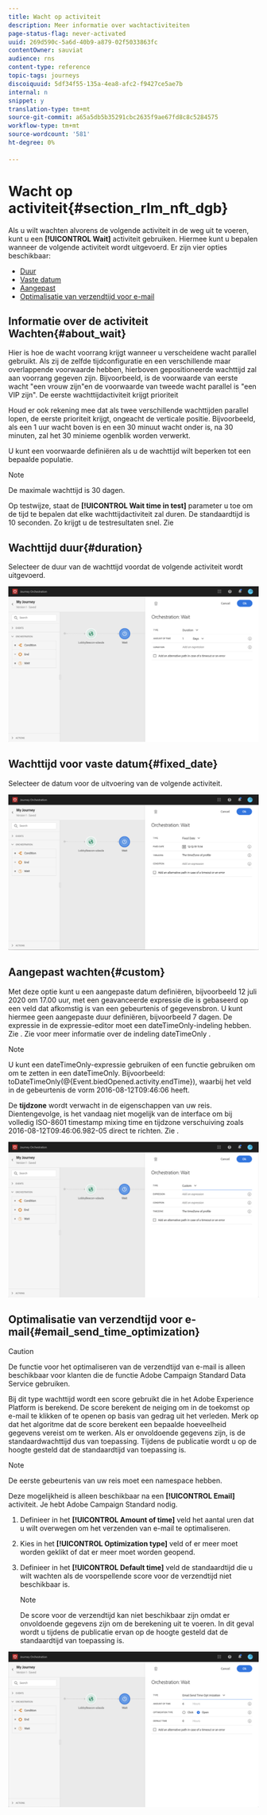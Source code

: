 ```yaml
---
title: Wacht op activiteit
description: Meer informatie over wachtactiviteiten
page-status-flag: never-activated
uuid: 269d590c-5a6d-40b9-a879-02f5033863fc
contentOwner: sauviat
audience: rns
content-type: reference
topic-tags: journeys
discoiquuid: 5df34f55-135a-4ea8-afc2-f9427ce5ae7b
internal: n
snippet: y
translation-type: tm+mt
source-git-commit: a65a5db5b35291cbc2635f9ae67fd8c8c5284575
workflow-type: tm+mt
source-wordcount: '581'
ht-degree: 0%

---
```



# Wacht op activiteit{#section_rlm_nft_dgb}

Als u wilt wachten alvorens de volgende activiteit in de weg uit te voeren, kunt u een **[!UICONTROL Wait]** activiteit gebruiken. Hiermee kunt u bepalen wanneer de volgende activiteit wordt uitgevoerd. Er zijn vier opties beschikbaar:

* [Duur](#duration)
* [Vaste datum](#fixed_date)
* [Aangepast](#custom)
* [Optimalisatie van verzendtijd voor e-mail](#email_send_time_optimization)

## Informatie over de activiteit Wachten{#about_wait}

Hier is hoe de wacht voorrang krijgt wanneer u verscheidene wacht parallel gebruikt. Als zij de zelfde tijdconfiguratie en een verschillende maar overlappende voorwaarde hebben, hierboven gepositioneerde wachttijd zal aan voorrang gegeven zijn. Bijvoorbeeld, is de voorwaarde van eerste wacht &quot;een vrouw zijn&quot;en de voorwaarde van tweede wacht parallel is &quot;een VIP zijn&quot;. De eerste wachttijdactiviteit krijgt prioriteit

Houd er ook rekening mee dat als twee verschillende wachttijden parallel lopen, de eerste prioriteit krijgt, ongeacht de verticale positie. Bijvoorbeeld, als een 1 uur wacht boven is en een 30 minuut wacht onder is, na 30 minuten, zal het 30 minieme ogenblik worden verwerkt.

U kunt een voorwaarde definiëren als u de wachttijd wilt beperken tot een bepaalde populatie.

>[!NOTE]
>
>De maximale wachttijd is 30 dagen.
>
>Op testwijze, staat de **[!UICONTROL Wait time in test]** parameter u toe om de tijd te bepalen dat elke wachttijdactiviteit zal duren. De standaardtijd is 10 seconden. Zo krijgt u de testresultaten snel. Zie [](../building-journeys/testing-the-journey.md)

## Wachttijd duur{#duration}

Selecteer de duur van de wachttijd voordat de volgende activiteit wordt uitgevoerd.

![](../assets/journey55.png)

## Wachttijd voor vaste datum{#fixed_date}

Selecteer de datum voor de uitvoering van de volgende activiteit.

![](../assets/journey56.png)

## Aangepast wachten{#custom}

Met deze optie kunt u een aangepaste datum definiëren, bijvoorbeeld 12 juli 2020 om 17.00 uur, met een geavanceerde expressie die is gebaseerd op een veld dat afkomstig is van een gebeurtenis of gegevensbron. U kunt hiermee geen aangepaste duur definiëren, bijvoorbeeld 7 dagen. De expressie in de expressie-editor moet een dateTimeOnly-indeling hebben. Zie [](../expression/expressionadvanced.md). Zie voor meer informatie over de indeling dateTimeOnly [](../expression/data-types.md).

>[!NOTE]
>
>U kunt een dateTimeOnly-expressie gebruiken of een functie gebruiken om om te zetten in een dateTimeOnly. Bijvoorbeeld: toDateTimeOnly(@{Event.biedOpened.activity.endTime}), waarbij het veld in de gebeurtenis de vorm 2016-08-12T09:46:06 heeft.
>
>De **tijdzone** wordt verwacht in de eigenschappen van uw reis. Dientengevolge, is het vandaag niet mogelijk van de interface om bij volledig ISO-8601 timestamp mixing time en tijdzone verschuiving zoals 2016-08-12T09:46:06.982-05 direct te richten. Zie [](../building-journeys/timezone-management.md).

![](../assets/journey57.png)

## Optimalisatie van verzendtijd voor e-mail{#email_send_time_optimization}

>[!CAUTION]
>
>De functie voor het optimaliseren van de verzendtijd van e-mail is alleen beschikbaar voor klanten die de functie Adobe Campaign Standard Data Service gebruiken.

Bij dit type wachttijd wordt een score gebruikt die in het Adobe Experience Platform is berekend. De score berekent de neiging om in de toekomst op e-mail te klikken of te openen op basis van gedrag uit het verleden. Merk op dat het algoritme dat de score berekent een bepaalde hoeveelheid gegevens vereist om te werken. Als er onvoldoende gegevens zijn, is de standaardwachttijd dus van toepassing. Tijdens de publicatie wordt u op de hoogte gesteld dat de standaardtijd van toepassing is.

>[!NOTE]
>
>De eerste gebeurtenis van uw reis moet een namespace hebben.
>
>Deze mogelijkheid is alleen beschikbaar na een **[!UICONTROL Email]** activiteit. Je hebt Adobe Campaign Standard nodig.

1. Definieer in het **[!UICONTROL Amount of time]** veld het aantal uren dat u wilt overwegen om het verzenden van e-mail te optimaliseren.
1. Kies in het **[!UICONTROL Optimization type]** veld of er meer moet worden geklikt of dat er meer moet worden geopend.
1. Definieer in het **[!UICONTROL Default time]** veld de standaardtijd die u wilt wachten als de voorspellende score voor de verzendtijd niet beschikbaar is.

   >[!NOTE]
   >
   >De score voor de verzendtijd kan niet beschikbaar zijn omdat er onvoldoende gegevens zijn om de berekening uit te voeren. In dit geval wordt u tijdens de publicatie ervan op de hoogte gesteld dat de standaardtijd van toepassing is.

![](../assets/journey57bis.png)
